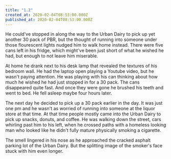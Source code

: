 ```yaml
---
title: "1.2"
created_at: 2020-02-04T08:53:00.000Z
published_at: 2020-02-04T08:53:00.000Z
---
```

He could've stopped in along the way to the Urban Dairy to pick up yet another 30 pack of PBR, but the thought of running into someone under those flourescent lights nudged him to walk home instead. There were five cans left in his fridge, which might've been just short of what he wished he had, but enough to not leave him miserable. 

At home he drank next to his desk lamp that revealed the textures of his bedroom wall. He had the laptop open playing a Youtube video, but he wasn't paying attention. He was playing with his can thinking about how much he wished he had just stopped in for a 30 pack. The cans disappeared quite fast. And once they were gone he brushed his teeth and went to bed. He fell asleep maybe four hours later.

The next day he decided to pick up a 30 pack earlier in the day. It was just one pm and he wasn't as worried of running into someone at the liquor store at that time. At that time people mostly came into the Urban Dairy to pick up snacks, donuts, and coffee. He was walking down the street, cars whirling past him to his left, when he crossed paths with a homeless looking man who looked like he didn't fully mature physically smoking a cigarette. 

The smell lingered in his nose as he approached the cracked asphalt parking lot of the Urban Dairy. But the splitting image of the smoker's face stuck with him even longer.
